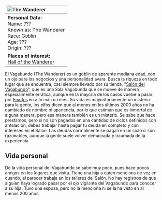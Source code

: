|![The Wanderer](https://cdnb.artstation.com/p/assets/images/images/023/861/713/small/inka-schulz-dnd-goblin.jpg?1580578232)|
|:---|
|**Personal Data:**<br> Name: ??? <br> Known as: The Wanderer<br> Race: Goblin<br> Age: ???<br> Origin: ???<br>|
|**Places of interest:**<br> [Hall of the Wanderer](Hall%20of%20the%20Wanderer.md)|

El Vagabundo (The Wanderer) es un goblin de aparente mediana edad, con un ojo para los negocios y una personalidad avara. Busca la riqueza en todo lugar que se encuentra, casi siempre llevado por su tienda, "[Salón del Vagabundo](Hall%20of%20the%20Wanderer.md)", que es una Sala Vagabunda que se mueve de manera especialmente errática, aunque en la mayoría de los casos vuelve a pasar por [Enarkis](Enarkis.md) en a lo más un mes. Su vida es mayoritariamente un misterio para la gente, los elfos dicen que al menos en los últimos 2000 años no ha cambiado de nombre ni apariencia, por lo que estiman que es inmortal de alguna manera, pero esa manera también es un misterio.
Se sabe que hace prestamos, pero si no son pagados en una cantidad de ciclos definidos con antelación, debes trabajar hasta pagar tu deuda en completo y con intereses en el Salón. Las deudas normalmente se pagan en un ciclo si son razonables, aunque la gente suele volver demacrada y traumada de la experiencia.
## Vida personal
De la vida personal del Vagabundo se sabe muy poco, pues hace pocos amigos en los lugares que visita. 
Tiene una hija a quien menciona de vez en cuando, al parecer trabaja en los talleres del Salón. No hay registros de que alguien haya logrado pasar por el ojo vigilante del Vagabundo para conocer a su hija.
Tuvo una esposa, pero no la menciona ni se la ha visto en al menos 200 años. 
